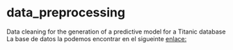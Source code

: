# data_preprocessing
Data cleaning for the generation of a predictive model for a Titanic database
La base de datos la podemos encontrar en el sigueinte <a href="https://www.kaggle.com/competitions/titanic/data">enlace:<a>
